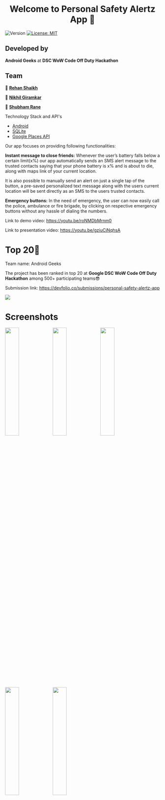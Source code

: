 <h1 align="center">Welcome to Personal Safety Alertz App 👋</h1>
<p>
  <img alt="Version" src="https://img.shields.io/badge/version-1.0.0-blue.svg?cacheSeconds=2592000" />
  <a href="#" target="_blank">
    <img alt="License: MIT" src="https://img.shields.io/badge/License-MIT-yellow.svg" />
  </a>
</p>

## Developed by 

**Android Geeks**
at **DSC WoW Code Off Duty Hackathon**

## Team

👤 [**Rehan Shaikh**](https://github.com/Rehan2156)

👤 [**Nikhil Giramkar**](https://github.com/Nikhil-Giramkar)

👤 [**Shubham Rane**](https://github.com/rane-shubham)


Technology Stack and API's
* [Android](https://developer.android.com/docs)
* [SQLite](https://www.sqlite.org/index.html)
* [Google Places API](https://developers.google.com/places/web-service/overview)

Our app focuses on providing following functionalities:

<b>Instant message to close friends:</b> Whenever the user’s battery falls below a certain limit(x%) our app automatically sends an SMS alert message to the trusted contacts saying that your phone battery is x% and is about to die, along with maps link of your current location. 

It is also possible to manually send an alert on just a single tap of the button, a pre-saved personalized text message along with the users current location will be sent directly as an SMS to the users trusted contacts.

<b>Emergency buttons:</b> In the need of emergency, the user can now easily call the police, ambulance or fire brigade, by clicking on respective emergency buttons without any hassle of dialing the numbers.

Link to demo video: https://youtu.be/roNMDbMrnm0

Link to presentation video: https://youtu.be/gziuCjNqhsA

# Top 20🤩
Team name: Android Geeks

The project has been ranked in top 20 at <b>Google DSC WoW Code Off Duty Hackathon</b> among 500+ participating teams😎

Submission link: https://devfolio.co/submissions/personal-safety-alertz-app

<img src="https://user-images.githubusercontent.com/58468910/103685282-f948c180-4fb2-11eb-9f50-c4873fc52165.JPG">

# Screenshots
<img src="https://user-images.githubusercontent.com/58468910/104049888-b9c8e200-520b-11eb-8958-d7d01383b8e1.jpg" width="30%" height="30%">
<img src="https://user-images.githubusercontent.com/58468910/104050084-0a403f80-520c-11eb-9f0b-6ced99ad0d1f.jpg" width="30%" height="30%">
<img src="https://user-images.githubusercontent.com/58468910/104050119-1926f200-520c-11eb-9ad2-659051412f4b.jpg" width="30%" height="30%">
<img src="https://user-images.githubusercontent.com/58468910/104050809-2e505080-520d-11eb-879d-39688991ade0.jpg" width="30%" height="30%">
<img src="https://user-images.githubusercontent.com/58468910/104050868-47f19800-520d-11eb-8cf2-96d8b4e729c8.jpg" width="30%" height="30%">






